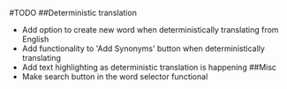 #TODO
##Deterministic translation
- Add option to create new word when deterministically translating from English
- Add functionality to 'Add Synonyms' button when deterministically translating
- Add text highlighting as deterministic translation is happening
##Misc
- Make search button in the word selector functional